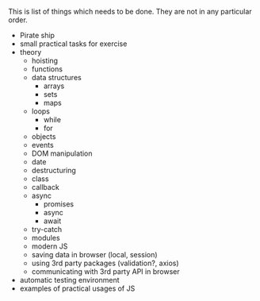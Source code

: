 This is list of things which needs to be done. They are not in any particular order.

- Pirate ship
- small practical tasks for exercise
- theory
  - hoisting
  - functions
  - data structures
    - arrays
    - sets
    - maps
  - loops
    - while
    - for
  - objects
  - events
  - DOM manipulation
  - date
  - destructuring
  - class
  - callback
  - async
    - promises
    - async
    - await
  - try-catch
  - modules
  - modern JS
  - saving data in browser (local, session)
  - using 3rd party packages (validation?, axios)
  - communicating with 3rd party API in browser
- automatic testing environment
- examples of practical usages of JS
